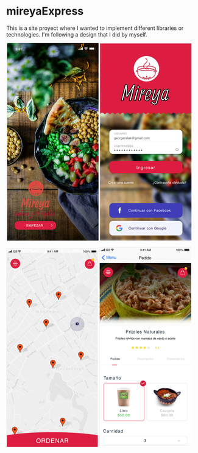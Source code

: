 # mireyaExpress

This is a site proyect where I wanted to implement different libraries or technologies. I'm following a design that I did by myself.

![alt text](https://raw.githubusercontent.com/luisarmandodv/mireyaExpress/master/preview_images/4.png)
![alt text](https://raw.githubusercontent.com/luisarmandodv/mireyaExpress/master/preview_images/1.png)
 
![alt text](https://raw.githubusercontent.com/luisarmandodv/mireyaExpress/master/preview_images/3.png)
![alt text](https://raw.githubusercontent.com/luisarmandodv/mireyaExpress/master/preview_images/2.png)

